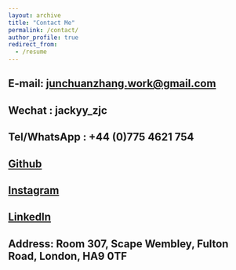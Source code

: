 ```yaml
---
layout: archive
title: "Contact Me"
permalink: /contact/
author_profile: true
redirect_from:
  - /resume
---
```


## **E-mail**: junchuanzhang.work@gmail.com

## **Wechat** : jackyy_zjc

## **Tel/WhatsApp** : +44 (0)775 4621 754

## [Github](https://github.com/JackyCaptainZhang?tab=repositories)

## [Instagram](https://www.instagram.com/jackyzhang444/)

## [LinkedIn](https://www.linkedin.com/in/junchuan-zhang-jacky-474aa722a/)

## **Address**: Room 307, Scape Wembley, Fulton Road, London, HA9 0TF
